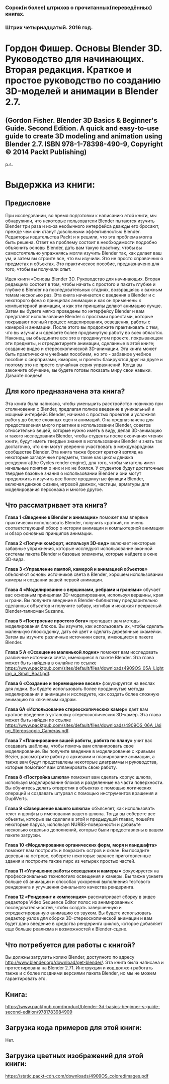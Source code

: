 ### Сорок(и более) штрихов о прочитанных(переведённых) книгах. 
### Штрих четырнадцатый. 2016 год.

# Гордон Фишер. Основы Blender 3D. Руководство для начинающих. Вторая редакция. Краткое и простое руководство по созданию 3D-моделей и анимации в Blender 2.7.
## (Gordon Fisher. Blender 3D Basics & Beginner's Guide. Second Edition. A quick and easy-to-use guide to create 3D modeling and animation using Blender 2.7. ISBN 978-1-78398-490-9, Copyright © 2014 Packt Publishing)

p.s.

# Выдержка из книги:

## Предисловие
 
При исследовании, во время подготовки к написанию этой книги, мы обнаружили, что некоторые пользователи Blender пытаются изучить Blender три раза и из-за необычного интерфейса дважды его бросают, прежде чем они станут довольными эффективностью Blender. Редакторы издательства Packt и я решили, что эта  проблема могла быть решена. Ответ на проблему состоит в  необходимости подробно объяснить основы Blender, дать вам такую практику, чтобы вы самостоятельно упражняясь могли изучить Blender так, как делает ваш ум, и затем вы строите все, что вы изучили. Это не просто справочник о предметах и объектах. Это практическое пособие, предназначено для того, чтобы вы получили опыт.

Идея книги «Основы Blender 3D. Руководство для начинающих. Вторая редакция»  состоит в том, чтобы начать с простого и пахать глубже и глубже в Blender на последовательных стадиях, возвращаясь к важным темам несколько раз. Эта книга начинается с введения в Blender и с некоторого фона о принципах анимации и как он применены к компьютерной анимации, и как эти принципы делают анимацию лучше. Затем вы будете мягко проведены по интерфейсу Blender и вам представят использование Blender с простыми проектами, которые покрывают полный процесс моделирования, освещения, работы с камерой и анимации. После этого вы продолжите практиковать с тем, что вы изучили и сделаете более продвинутую работу во всех областях. Наконец, вы объедините все это в продвинутом проекте, покрывающем эти предметы, и отредактируете анимации, сделанные в этой книге; создание видео и стереоскопической 3D-анимации. Эта книга может быть практическим учебным пособием, но это - забавное учебное пособие с сюрпризами, юмором, и проекты базируются друг на друге и поэтому это не просто случайная серия упражнений. Когда вы закончите обучение, вы будете готовы показать миру свои навыки.
Давайте пойдем!

## Для кого предназначена эта книга?

Эта книга была написана, чтобы уменьшить расстройство новичков при столкновении с Blender, предлагая полное введение в уникальный и мощный интерфейс Blender, начиная с простых проектов и усложняя работу до более сложных сцен и анимаций. Она предназначена для предоставления много практики в использовании Blender, советов относительно вещей, которые нужно иметь в виду, делая 3D-анимацию и такого исследования Blender, чтобы студенты после окончания чтения книги, будут иметь твердые знания в использовании Blender и знать так достаточно, что они могут уверенно участвовать в международном сообществе Blender.
Эта книга также бросит краткий взгляд на некоторые загадочные предметы, такие как циклы движка рендеринга(the Cycles render engine), для того, чтобы читатель имел начальные понятия о них и их не боялся. У студентов будут достаточные твердые базовые знания о использовании Blender и они могут продолжить и изучить все более продвинутые функции Blender, включая движок физики, игровой движок, частицы, арматуры для моделирования персонажа и многое другое.

## Что рассматривает эта книга?

**Глава 1 «Введение в Blender и анимации»** поможет вам впервые практически использовать Blender, получить краткий, но очень соответствующий обзор о истории анимации и компьютерной анимации и обзор основных принципов анимации.

**Глава 2 «Получи комфорт, используя 3D-вид»** включает некоторые забавные упражнения, которые исследуют использование оконной системы пакета Blender и базовые элементы, которые найдете в окне 3D-вида.

**Глава 3 «Управление лампой, камерой и анимацией объектов»** объясняют основы источников света в Blender, хорошем использовании камеры и создании вашей первой анимации.

**Глава 4 «Моделирование с вершинами, ребрами и гранями»** обучает вас основным принципам 3D-моделирования, используя вершины, края и грани. Вы получите введение в Blender-библиотеку предварительно сделанных объектов и получите забаву, изгибая и искажая прекрасный Blender-талисман Suzanne.

**Глава 5 «Построение простого бота»** преподаст вам методы моделирования  блоков. Вы изучите, как использовать их, чтобы сделать маленькую плоскодонку, дать ей цвет и сделать деревянные скамейки. Затем вы изучите различные источники света, имеющиеся в пакете Blender.

**Глава 5 А «Освещение маленькой лодки»** поможет вам исследовать различные источники света, имеющиеся в пакете Blender. Эта глава может быть найдена в онлайне по ссылке https://www.packtpub.com/sites/default/files/downloads4909OS_05A_Lighting_a_Small_Boat.pdf.

**Глава 6 «Создание и перемещение весел»** фокусируется на веслах для лодки. Вы будете использовать более продвинутые методы моделирования и анимации и исследуете, как создать более сложную анимацию по ключевым кадрам.

**Глава 6A «Использование стереоскопических камер»** дает вам краткое введение в установку стереоскопических 3D-камер. Эта глава может быть найден по ссылке https://www.packtpub.com/sites/default/files/downloads/4909OS_06A_Using_Stereoscopic_Cameras.pdf.

**Глава 7 «Планирование вашей работы, работа по плану»** учит вас создавать шаблоны, чтобы помочь вам спланировать свое моделирование. Вы  получите введение в моделирование с кривыми Bézier, рассмотрите работу с архивами и планирование анимации, а также вам будут представлены некоторые диаграммы и руководства, которые помогают вам спланировать свою работу.

**Глава 8 «Постройка шлюпа»** поможет вам сделать корпус шлюпа, используя  моделирование блоков  и разделенные на части поверхности. Вы обучитесь делать отверстия в объектах с помощью логических операций и создавать  штурвал с помощью инструментов вращения и DupliVerts.

**Глава 9 «Завершение вашего шлюпа»**  объясняет, как использовать текст и шрифты в именовании вашего шлюпа. Тогда вы соберете все объекты, которые вы сделали в этой и предыдущей главах, пошейте некоторые паруса, используя NURBS-поверхности и добавьте несколько отдельно дополнений, которые были предоставлены в вашем пакете загрузки.

**Глава 10 «Моделирование органических форм, моря и ландшафта»**  поможет вам построить и покрасить остров и океан. Вы посадите деревья на острове,  соберете некоторые заранее приготовленные здания и построите также пирс из четырех простых частей.

**Глава 11 «Улучшение работы освещения и камеры»** фокусируется на профессиональных технологиях освещения и камеры. Вы также узнаете больше об анимации и способах ускорения выполнения тестового рендеринга и улучшения финального качества рендеринга.

**Глава 12 «Рендеринг и композиция»** рассматривает сборку в видео редакторе Video Sequence Editor полос из анимированных последовательностей, чтобы создать завершенную и отредактированную анимацию со звуком. Вы будете использовать редактор узлов для сборки 3D-стереоскопической анимации и вам будет дано введение в средства рендеринга циклов, которое добавляет еще больше реализма и возможностей к Blender-сцене.

## Что потребуется для работы с книгой?

Вы должны загрузить копию Blender, доступного по адресу http://www.blender.org/download/get-blender/. Эта книга была написана и протестирована на Blender 2.71. Инструкции и код должен работать также и с более поздними версиями пакета Blender, но мы не можем гарантировать это.
 
## Книга:
https://www.packtpub.com/product/blender-3d-basics-beginner-s-guide-second-edition/9781783984909

## Загрузка кода примеров для этой книги:
Нет.

## Загрузка цветных изображений для этой книги:
https://static.packt-cdn.com/downloads/4909OS_coloredimages.pdf
